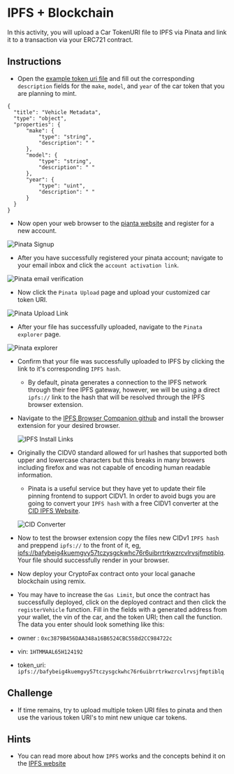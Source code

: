 # IPFS + Blockchain

In this activity, you will upload a Car TokenURI file to IPFS via Pinata and link it to a transaction via your ERC721 contract.

## Instructions

* Open the [example token uri file](Unsolved/example_uri.json) and fill out the corresponding `description` fields for the `make`, `model`, and `year` of the car token that you are planning to mint.

```solidity
{
  "title": "Vehicle Metadata",
  "type": "object",
  "properties": {
      "make": {
          "type": "string",
          "description": " "
      },
      "model": {
          "type": "string",
          "description": " "
      },
      "year": {
          "type": "uint",
          "description": " "
      }
  }
}
```

* Now open your web browser to the [pianta website](https://pinata.cloud) and register for a new account.

![Pinata Signup](../../Images/pinata_singup.png)

* After you have successfully registered your pinata account; navigate to your email inbox and click the `account activation link`.

![Pinata email verification](../../Images/pinata_confirm_account.png)

* Now click the `Pinata Upload` page and upload your customized car token URI.

![Pinata Upload Link](../../Images/pinata_upload_link.png)

* After your file has successfully uploaded, navigate to the `Pinata explorer` page.

![Pinata explorer](../../Images/pinata_pin_explorer_link.png)

* Confirm that your file was successfully uploaded to IPFS by clicking the link to it's corresponding `IPFS hash`.

  * By default, pinata generates a connection to the IPFS network through their free IPFS gateway, however, we will be using a direct `ipfs://` link to the hash that will be resolved through the IPFS browser extension.

* Navigate to the [IPFS Browser Companion github](https://github.com/ipfs-shipyard/ipfs-companion) and install the browser extension for your desired browser.

  ![IPFS Install Links](../../Images/ipfs-browser-companion.png)

* Originally the CIDV0 standard allowed for url hashes that supported both upper and lowercase characters but this breaks in many browers including firefox and was not capable of encoding human readable information.

  * Pinata is a useful service but they have yet to update their file pinning frontend to support CIDV1. In order to avoid bugs you are going to convert your `IPFS hash` with a free CIDV1 converter at the [CID IPFS Website](https://cid.ipfs.io).

  ![CID Converter](../../Images/cid-converter.png)

 * Now to test the browser extension copy the files new CIDv1 `IPFS hash` and preppend `ipfs://` to the front of it, eg, [ipfs://bafybeig4kuemgvy57tczysgckwhc76r6uibrrtrkwzrcvlrvsjfmptiblq](ipfs://bafybeig4kuemgvy57tczysgckwhc76r6uibrrtrkwzrcvlrvsjfmptiblq). Your file should successfully render in your browser.

* Now deploy your CryptoFax contract onto your local ganache blockchain using remix.

* You may have to increase the `Gas Limit`, but once the contract has successfully deployed, click on the deployed contract and then click the `registerVehicle` function. Fill in the fields with a generated address from your wallet, the vin of the car, and the token URI; then call the function. The data you enter should look something like this:

* owner : `0xc3879B456DAA348a16B6524CBC558d2CC984722c`

* vin: `1HTMMAAL65H124192`

* token_uri: `ipfs://bafybeig4kuemgvy57tczysgckwhc76r6uibrrtrkwzrcvlrvsjfmptiblq`

## Challenge

* If time remains, try to upload multiple token URI files to pinata and then use the various token URI's to mint new unique car tokens.

## Hints

* You can read more about how `IPFS` works and the concepts behind it on  the [IPFS website](https://ipfs.io/#how)
